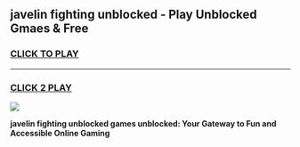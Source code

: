 
## javelin fighting unblocked - Play Unblocked Gmaes & Free
<h3>
<a href="https://news.freeplayer.one?title=javelin_fighting_unblocked&ref=16F">CLICK TO PLAY</a></h3>
<hr>

<h3>
<a href="https://news.freeplayer.one?title=javelin_fighting_unblocked&ref=16F">CLICK 2 PLAY</a>
  
</h3>

<a href="https://news.freeplayer.one?title=javelin_fighting_unblocked&ref=16F/"><img src="https://clearcache.store/games.png"></a>


**javelin fighting unblocked games unblocked: Your Gateway to Fun and Accessible Online Gaming**
